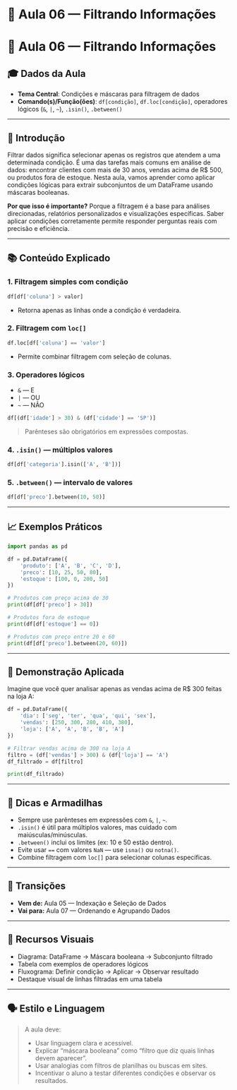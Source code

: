 # 🧠 Aula 06 — Filtrando Informações
# 🧠 Aula 06 — Filtrando Informações

## 🎓 Dados da Aula
- **Tema Central**: Condições e máscaras para filtragem de dados
- **Comando(s)/Função(ões)**: `df[condição]`, `df.loc[condição]`, operadores lógicos (`&`, `|`, `~`), `.isin()`, `.between()`
---

## 📍 Introdução

Filtrar dados significa selecionar apenas os registros que atendem a uma determinada condição. É uma das tarefas mais comuns em análise de dados: encontrar clientes com mais de 30 anos, vendas acima de R$ 500, ou produtos fora de estoque. Nesta aula, vamos aprender como aplicar condições lógicas para extrair subconjuntos de um DataFrame usando máscaras booleanas.

**Por que isso é importante?** Porque a filtragem é a base para análises direcionadas, relatórios personalizados e visualizações específicas. Saber aplicar condições corretamente permite responder perguntas reais com precisão e eficiência.

---

## 📚 Conteúdo Explicado

### 1. Filtragem simples com condição

```python
df[df['coluna'] > valor]
```

- Retorna apenas as linhas onde a condição é verdadeira.

### 2. Filtragem com `loc[]`

```python
df.loc[df['coluna'] == 'valor']
```

- Permite combinar filtragem com seleção de colunas.

### 3. Operadores lógicos

- `&` — E
- `|` — OU
- `~` — NÃO

```python
df[(df['idade'] > 30) & (df['cidade'] == 'SP')]
```

> Parênteses são obrigatórios em expressões compostas.

### 4. `.isin()` — múltiplos valores

```python
df[df['categoria'].isin(['A', 'B'])]
```

### 5. `.between()` — intervalo de valores

```python
df[df['preco'].between(10, 50)]
```

---

## 📈 Exemplos Práticos

```python
import pandas as pd

df = pd.DataFrame({
    'produto': ['A', 'B', 'C', 'D'],
    'preco': [10, 25, 50, 80],
    'estoque': [100, 0, 200, 50]
})

# Produtos com preço acima de 30
print(df[df['preco'] > 30])

# Produtos fora de estoque
print(df[df['estoque'] == 0])

# Produtos com preço entre 20 e 60
print(df[df['preco'].between(20, 60)])
```

---

## 🧪 Demonstração Aplicada

Imagine que você quer analisar apenas as vendas acima de R$ 300 feitas na loja A:

```python
df = pd.DataFrame({
    'dia': ['seg', 'ter', 'qua', 'qui', 'sex'],
    'vendas': [250, 300, 280, 410, 380],
    'loja': ['A', 'A', 'B', 'B', 'A']
})

# Filtrar vendas acima de 300 na loja A
filtro = (df['vendas'] > 300) & (df['loja'] == 'A')
df_filtrado = df[filtro]

print(df_filtrado)
```

---

## 📎 Dicas e Armadilhas

- Sempre use parênteses em expressões com `&`, `|`, `~`.
- `.isin()` é útil para múltiplos valores, mas cuidado com maiúsculas/minúsculas.
- `.between()` inclui os limites (ex: 10 e 50 estão dentro).
- Evite usar `==` com valores `NaN` — use `isna()` ou `notna()`.
- Combine filtragem com `loc[]` para selecionar colunas específicas.

---

## 🔄 Transições

- **Vem de:** Aula 05 — Indexação e Seleção de Dados  
- **Vai para:** Aula 07 — Ordenando e Agrupando Dados

---

## 🎨 Recursos Visuais

- Diagrama: DataFrame → Máscara booleana → Subconjunto filtrado
- Tabela com exemplos de operadores lógicos
- Fluxograma: Definir condição → Aplicar → Observar resultado
- Destaque visual de linhas filtradas em uma tabela

---

## 🗣 Estilo e Linguagem

> A aula deve:
> - Usar linguagem clara e acessível.
> - Explicar “máscara booleana” como “filtro que diz quais linhas devem aparecer”.
> - Usar analogias com filtros de planilhas ou buscas em sites.
> - Incentivar o aluno a testar diferentes condições e observar os resultados.
```